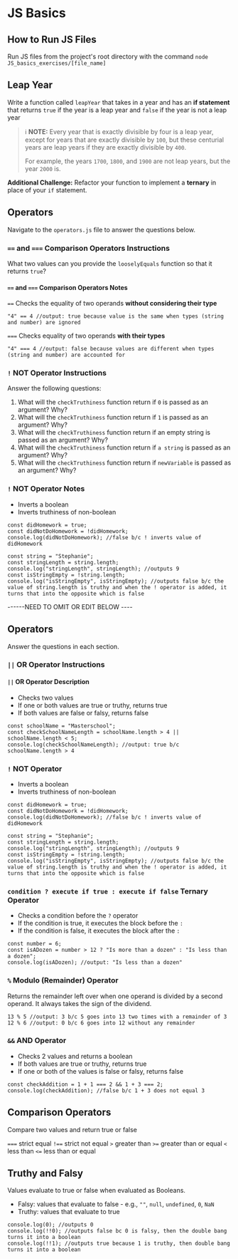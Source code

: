 # JS Basics

## How to Run JS Files

Run JS files from the project's root directory with the command `node JS_basics_exercises/[file_name]`

## Leap Year

Write a function called `leapYear` that takes in a year and has an **if statement** that returns `true` if the year is a leap year and `false` if the year is not a leap year

> ℹ️ **NOTE:** Every year that is exactly divisible by four is a leap year, except for years that are exactly divisible by `100`, but these centurial years are leap years if they are exactly divisible by `400`.
>
> For example, the years `1700`, `1800`, and `1900` are not leap years, but the year `2000` is.

**Additional Challenge:** Refactor your function to implement a **ternary** in place of your `if` statement.

## Operators

Navigate to the `operators.js` file to answer the questions below.

### `==` and `===` Comparison Operators Instructions

What two values can you provide the `looselyEquals` function so that it returns `true`?

#### `==` and `===` Comparison Operators Notes

`==` Checks the equality of two operands **without considering their type**

```
"4" == 4 //output: true because value is the same when types (string and number) are ignored
```

`===` Checks equality of two operands **with their types**

```
"4" === 4 //output: false because values are different when types (string and number) are accounted for
```

### `!` NOT Operator Instructions

Answer the following questions:

1. What will the `checkTruthiness` function return if `0` is passed as an argument? Why?
2. What will the `checkTruthiness` function return if `1` is passed as an argument? Why?
3. What will the `checkTruthiness` function return if an empty string is passed as an argument? Why?
4. What will the `checkTruthiness` function return if `a string` is passed as an argument? Why?
5. What will the `checkTruthiness` function return if `newVariable` is passed as an argument? Why?

### `!` NOT Operator Notes

- Inverts a boolean
- Inverts truthiness of non-boolean

```
const didHomework = true;
const didNotDoHomework = !didHomework;
console.log(didNotDoHomework); //false b/c ! inverts value of didHomework
```

```
const string = "Stephanie";
const stringLength = string.length;
console.log("stringLength", stringLength); //outputs 9
const isStringEmpty = !string.length;
console.log("isStringEmpty", isStringEmpty); //outputs false b/c the value of string.length is truthy and when the ! operator is added, it turns that into the opposite which is false
```

------NEED TO OMIT OR EDIT BELOW ----

## Operators

Answer the questions in each section.

### `||` OR Operator Instructions

#### `||` OR Operator Description

- Checks two values
- If one or both values are true or truthy, returns true
- If both values are false or falsy, returns false

```
const schoolName = "Masterschool";
const checkSchoolNameLength = schoolName.length > 4 || schoolName.length < 5;
console.log(checkSchoolNameLength); //output: true b/c schoolName.length > 4
```

### `!` NOT Operator

- Inverts a boolean
- Inverts truthiness of non-boolean

```
const didHomework = true;
const didNotDoHomework = !didHomework;
console.log(didNotDoHomework); //false b/c ! inverts value of didHomework
```

```
const string = "Stephanie";
const stringLength = string.length;
console.log("stringLength", stringLength); //outputs 9
const isStringEmpty = !string.length;
console.log("isStringEmpty", isStringEmpty); //outputs false b/c the value of string.length is truthy and when the ! operator is added, it turns that into the opposite which is false
```

### `condition ? execute if true : execute if false` Ternary Operator

- Checks a condition before the `?` operator
- If the condition is true, it executes the block before the `:`
- If the condition is false, it executes the block after the `:`

```
const number = 6;
const isADozen = number > 12 ? "Is more than a dozen" : "Is less than a dozen";
console.log(isADozen); //output: "Is less than a dozen"
```

### `%` Modulo (Remainder) Operator

Returns the remainder left over when one operand is divided by a second operand. It always takes the sign of the dividend.

```
13 % 5 //output: 3 b/c 5 goes into 13 two times with a remainder of 3
12 % 6 //output: 0 b/c 6 goes into 12 without any remainder
```

### `&&` AND Operator

- Checks 2 values and returns a boolean
- If both values are true or truthy, returns true
- If one or both of the values is false or falsy, returns false

```
const checkAddition = 1 + 1 === 2 && 1 + 3 === 2;
console.log(checkAddition); //false b/c 1 + 3 does not equal 3
```

## Comparison Operators

Compare two values and return true or false

`===` strict equal
`!==` strict not equal
`>` greater than
`>=` greater than or equal
`<` less than
`<=` less than or equal

## Truthy and Falsy

Values evaluate to true or false when evaluated as Booleans.

- Falsy: values that evaluate to false - e.g., `""`, `null`, `undefined`, `0`, `NaN`
- Truthy: values that evaluate to true

```
console.log(0); //outputs 0
console.log(!!0); //outputs false bc 0 is falsy, then the double bang turns it into a boolean
console.log(!!1); //outputs true because 1 is truthy, then double bang turns it into a boolean
```
